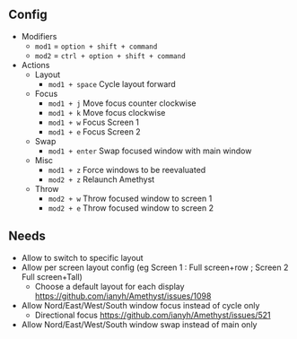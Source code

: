 ## Config

- Modifiers
	- `mod1` = `option + shift + command`
	- `mod2` = `ctrl + option + shift + command`
- Actions
	- Layout
		- `mod1 + space` Cycle layout forward
	- Focus
		- `mod1 + j` Move focus counter clockwise
		- `mod1 + k` Move focus clockwise
		- `mod1 + w` Focus Screen 1
		- `mod1 + e` Focus Screen 2
	- Swap
		- `mod1 + enter` Swap focused window with main window
	- Misc
		- `mod1 + z` Force windows to be reevaluated
		- `mod2 + z` Relaunch Amethyst
	- Throw
		- `mod2 + w` Throw focused window to screen 1
		- `mod2 + e` Throw focused window to screen 2

## Needs
- Allow to switch to specific layout
- Allow per screen layout config (eg Screen 1 : Full screen+row ; Screen 2 Full screen+Tall)
	- Choose a default layout for each display https://github.com/ianyh/Amethyst/issues/1098 
- Allow Nord/East/West/South window focus instead of cycle only
	- Directional focus https://github.com/ianyh/Amethyst/issues/521
- Allow Nord/East/West/South window swap instead of main only